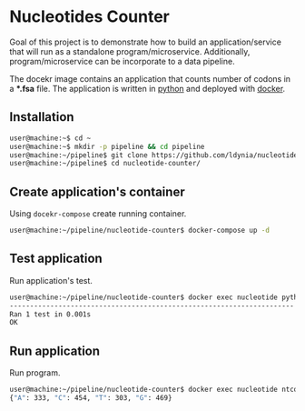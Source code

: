 # Nucleotides Counter
Goal of this project is to demonstrate how to build an application/service that will run as a standalone program/microservice. Additionally, program/microservice can be incorporate to a data pipeline.

The docekr image contains an application that counts number of codons in a **\*.fsa** file. The application is written in [python](https://www.python.org/) and deployed with [docker](https://docker.com/).


## Installation
```bash
user@machine:~$ cd ~
user@machine:~$ mkdir -p pipeline && cd pipeline
user@machine:~/pipeline$ git clone https://github.com/ldynia/nucleotide-counter
user@machine:~/pipeline$ cd nucleotide-counter/
```

## Create application's container
Using `docekr-compose` create running container.

```bash
user@machine:~/pipeline/nucleotide-counter$ docker-compose up -d
```

## Test application
Run application's test.

```bash
user@machine:~/pipeline/nucleotide-counter$ docker exec nucleotide python test/test.py
----------------------------------------------------------------------
Ran 1 test in 0.001s
OK
```

## Run application
Run program.

```bash
user@machine:~/pipeline/nucleotide-counter$ docker exec nucleotide ntcount -f data/dna.fsa
{"A": 333, "C": 454, "T": 303, "G": 469}
```
